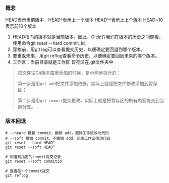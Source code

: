 ### 概念
HEAD表示当前版本，HEAD^表示上一个版本 HEAD^^表示上上个版本 HEAD~10表示前10个版本

1. HEAD指向的版本就是当前版本，因此，Git允许我们在版本的历史之间穿梭，使用命令git reset --hard commit_id。
2. 穿梭前，用git log可以查看提交历史，以便确定要回退到哪个版本。
3. 要重返未来，用git reflog查看命令历史，以便确定要回到未来的哪个版本。
3. 工作区：当前目录就是工作区  暂存区在.git文件夹中

> 把文件往Git版本库里添加的时候，是分两步执行的：
>
> 第一步是用`git add`把文件添加进去，实际上就是把文件修改添加到暂存区；
>
> 第二步是用`git commit`提交更改，实际上就是把暂存区的所有内容提交到当前分支。

### 版本回退
```shell
# --heard 撤销 commit，撤销 add，删除工作区改动代码
# --soft 撤销 commit，不撤销 add，还原工作区改动代码
git reset --hard HEAD^
git reset --soft HEAD^

# 回退到指定的commit提交记录
git reset --soft commitid

# 查看每一个commit提交
git reflog
```

